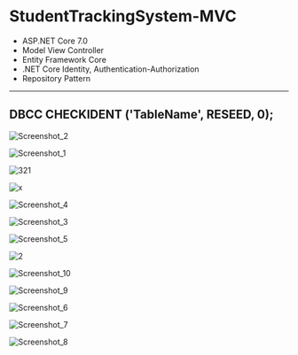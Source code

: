 # StudentTrackingSystem-MVC
- ASP.NET Core 7.0
- Model View Controller
- Entity Framework Core
- .NET Core Identity, Authentication-Authorization
- Repository Pattern
-------------------------------------------------------
DBCC CHECKIDENT ('TableName', RESEED, 0);
------------------------------------------------------

![Screenshot_2](https://github.com/eraybahcegulu/StudentTrackingSystem-MVC/assets/84785201/9f782e2c-18a2-431e-a382-44e0d7efc424)

![Screenshot_1](https://github.com/eraybahcegulu/StudentTrackingSystem-MVC/assets/84785201/334b43a9-3967-476d-8c1f-09de7d16e07e)

![321](https://github.com/eraybahcegulu/StudentTrackingSystem-MVC/assets/84785201/0153413e-a5c7-44e2-be7d-8488e87780e3)

![x](https://github.com/eraybahcegulu/StudentTrackingSystem-MVC/assets/84785201/4b1b71fc-775b-4f03-ba2d-967f64fba7ee)

![Screenshot_4](https://github.com/eraybahcegulu/StudentTrackingSystem-MVC/assets/84785201/c67f0c3d-10d3-45f7-8fa5-b82629cf55c6)

![Screenshot_3](https://github.com/eraybahcegulu/StudentTrackingSystem-MVC/assets/84785201/58ba0be3-500c-4a2c-ba84-a58a89dc7e3d)

![Screenshot_5](https://github.com/eraybahcegulu/StudentTrackingSystem-MVC/assets/84785201/7d10c7b8-4a7d-4764-b8e9-28c321ce2b1e)

![2](https://github.com/eraybahcegulu/StudentTrackingSystem-MVC/assets/84785201/debbc3ca-0332-4203-b5d2-caebe012bfc4)

![Screenshot_10](https://github.com/eraybahcegulu/StudentTrackingSystem-MVC/assets/84785201/bb9e0bd7-4b1f-4f16-aae1-c456f7fa4eb7)

![Screenshot_9](https://github.com/eraybahcegulu/StudentTrackingSystem-MVC/assets/84785201/fa45bae4-899c-484e-b5d0-e3395ca59f5b)

![Screenshot_6](https://github.com/eraybahcegulu/StudentTrackingSystem-MVC/assets/84785201/aa0d3393-70de-464d-9160-cc667971cef5)

![Screenshot_7](https://github.com/eraybahcegulu/StudentTrackingSystem-MVC/assets/84785201/eb3875ff-f75b-457b-af4d-cbf04eca8af5)

![Screenshot_8](https://github.com/eraybahcegulu/StudentTrackingSystem-MVC/assets/84785201/dc258de4-1259-4bd3-af58-25ba0dce4612)
